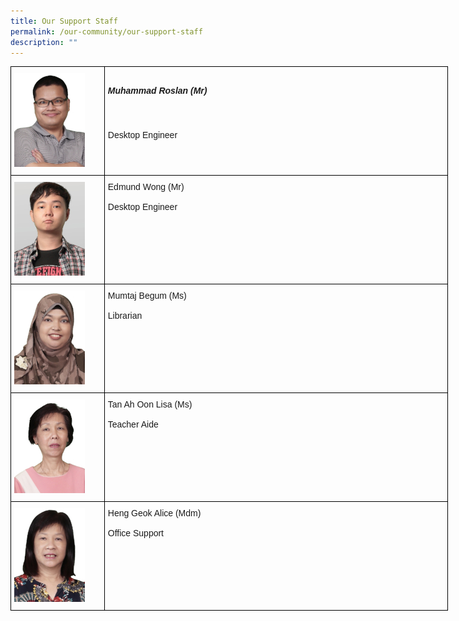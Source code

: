 ```yaml
---
title: Our Support Staff
permalink: /our-community/our-support-staff
description: ""
---
```

<style type="text/css">
.tg  {border-collapse:collapse;border-spacing:0;margin:0px auto;}
.tg td{border-color:black;border-style:solid;border-width:1px;font-family:Arial, sans-serif;font-size:14px;
  overflow:hidden;padding:10px 5px;word-break:normal;}
.tg th{border-color:black;border-style:solid;border-width:1px;font-family:Arial, sans-serif;font-size:14px;
  font-weight:normal;overflow:hidden;padding:10px 5px;word-break:normal;}
.tg .tg-0lax{text-align:left;vertical-align:top}
</style>
<table class="tg" style="undefined;table-layout: fixed; width: 700px">
<colgroup>
<col style="width: 150px">
<col style="width: 550px">
</colgroup>
<tbody>
  <tr>
    <td class="tg-0lax"><img src="/images/sup1.jpeg"></td>
		<td class="tg-0lax"><h5>Muhammad Roslan (Mr)</h5><span style="font-weight:bold"> </span><br><br>Desktop Engineer</td>
  </tr>
  <tr>
    <td class="tg-0lax"><img src="/images/sup2.jpeg"></td>
    <td class="tg-0lax">Edmund Wong (Mr)<br><br>Desktop Engineer</td>
  </tr>
  <tr>
    <td class="tg-0lax"><img src="/images/sup3.jpeg"></td>
    <td class="tg-0lax">Mumtaj Begum (Ms) <br><br>Librarian</td>
  </tr>
  <tr>
    <td class="tg-0lax"><img src="/images/sup4.jpeg"></td>
		<td class="tg-0lax">Tan Ah Oon Lisa (Ms) <br><br>Teacher Aide</td>
  </tr>
  <tr>
    <td class="tg-0lax"><img src="/images/sup5.jpeg"></td>
    <td class="tg-0lax">Heng Geok Alice (Mdm) <br><br>Office Support</td>
  </tr>
</tbody>
</table>